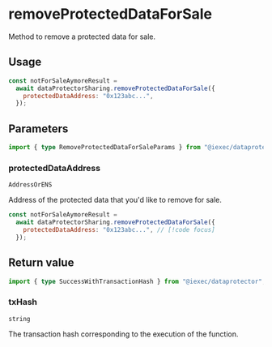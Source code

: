 # removeProtectedDataForSale

Method to remove a protected data for sale.

## Usage

```js
const notForSaleAymoreResult =
  await dataProtectorSharing.removeProtectedDataForSale({
    protectedDataAddress: "0x123abc...",
  });
```

## Parameters

```ts
import { type RemoveProtectedDataForSaleParams } from "@iexec/dataprotector";
```

### protectedDataAddress

`AddressOrENS`

Address of the protected data that you'd like to remove for sale.

```js
const notForSaleAymoreResult =
  await dataProtectorSharing.removeProtectedDataForSale({
    protectedDataAddress: "0x123abc...", // [!code focus]
  });
```

## Return value

```ts
import { type SuccessWithTransactionHash } from "@iexec/dataprotector";
```

### txHash

`string`

The transaction hash corresponding to the execution of the function.
